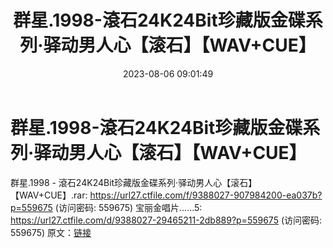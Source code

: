 ﻿---
title: 群星.1998-滾石24K24Bit珍藏版金碟系列·驿动男人心【滚石】【WAV+CUE】
date: 2023-08-06 09:01:49
categories: WAV车载音乐、镜像
tags: 华语中文
---
# 群星.1998-滾石24K24Bit珍藏版金碟系列·驿动男人心【滚石】【WAV+CUE】

群星.1998 - 滾石24K24Bit珍藏版金碟系列·驿动男人心【滚石】【WAV+CUE】.rar: https://url27.ctfile.com/f/9388027-907984200-ea037b?p=559675
(访问密码: 559675)
宝丽金唱片......5: https://url27.ctfile.com/d/9388027-29465211-2db889?p=559675
(访问密码: 559675)
原文：[链接](https://blog.sina.com.cn/s/blog_1647c7e76010312z6.html)